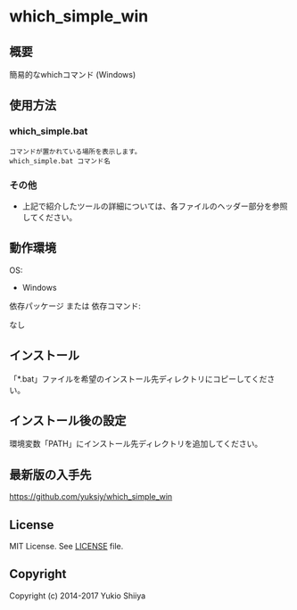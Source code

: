 # which_simple_win

## 概要

簡易的なwhichコマンド (Windows)

## 使用方法

### which_simple.bat

    コマンドが置かれている場所を表示します。
    which_simple.bat コマンド名

### その他

* 上記で紹介したツールの詳細については、各ファイルのヘッダー部分を参照してください。

## 動作環境

OS:

* Windows

依存パッケージ または 依存コマンド:

なし

## インストール

「*.bat」ファイルを希望のインストール先ディレクトリにコピーしてください。

## インストール後の設定

環境変数「PATH」にインストール先ディレクトリを追加してください。

## 最新版の入手先

<https://github.com/yuksiy/which_simple_win>

## License

MIT License. See [LICENSE](https://github.com/yuksiy/which_simple_win/blob/master/LICENSE) file.

## Copyright

Copyright (c) 2014-2017 Yukio Shiiya
